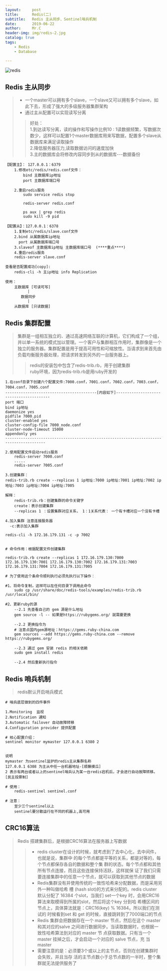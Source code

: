 ```yaml
---
layout:     post
title:      Redis(二)
subtitle:   Redis 主从同步、Sentinel哨兵机制
date:       2019-06-22
author:     Mr.C
header-img: img/redis-2.jpg
catalog: true
tags:
    - Redis
    - Database

---
```



![redis](http://www.c-blogs.cn/img/redis.png)

## Redis 主从同步

> - ⼀个master可以拥有多个slave，⼀个slave⼜可以拥有多个slave，如此下去，形成了强⼤的多级服务器集群架构
> - 通过主从配置可以实现读写分离
>> 好处： <br> 
1.到达读写分离，读的操作和写操作比例10 : 1读数据频繁，写数据次数少，这样可以配置1个master数据库用来写数据，配置多个slave从数据库来满足读取操作 <br> 
2.降低服务器压力,读取数据访问的速度加快 <br> 
3.主的数据库会将修改内容同步到从的数据库---数据备份

~~~
【配置主】： 127.0.0.1：6379
	1.修改etc/redis/redis.conf文件：
    	bind 主数据库ip地址
       	port 主数据库端口号
       	
	2.重启redis服务
		sudo service redis stop 
		
		redis-server redis.conf
		
		ps aux | grep redis
		sudo kill -9 pid

【配置从】：127.0.0.1：6378 
	1.复制etc/redis/slave.conf文件
	2.bind 从属数据库ip地址 
	  port 从属数据库端口号
	3.slaveof 主数据库ip地址 主数据库端口号  (****重点****)
	4.重启redis服务
	redis-server slave.conf

查看是否配置成功[copy]:
	redis-cli -h 主ip地址 info Replication
	
使用：
	主数据库 [可读可写]
	      |
	   数据同步
	      |
	从数据库 [只读数据]
~~~

## Redis 集群配置

> 集群是一组相互独立的、通过高速网络互联的计算机，它们构成了一个组，并以单一系统的模式加以管理。一个客户与集群相互作用时，集群像是一个独立的服务器。集群配置是用于提高可用性和可缩放性。当请求到来首先由负载均衡服务器处理，把请求转发到另外的一台服务器上。
>> redis的安装包中包含了redis-trib.rb，⽤于创建集群 <br> 
ruby环境，因为redis-trib.rb是⽤ruby开发的

~~~
1.在conf⽬录下创建六个配置⽂件:7000.conf，7001.conf，7002.conf，7003.conf，7004.conf，7005.conf
-----------------------------------------[内容如下]----------------------------------------
port 端口
bind ip地址
daemonize yes
pidfile 7000.pid
cluster-enabled yes
cluster-config-file 7000_node.conf
cluster-node-timeout 15000
appendonly yes
----------------------------------------------------------------------------------------

2.使⽤配置⽂件启动redis服务
    redis-server 7000.conf
    .....
    redis-server 7005.conf

3.创建集群：
redis-trib.rb create --replicas 1 ip地址:7000 ip地址:7001 ip地址:7002 ip地址:7003 ip地址:7004 ip地址:7005

解释：
	redis-trib.rb：创建集群的命令关键字
	create：表示创建集群
	--replicas 1 ：设置集群对应关系， 1：1关系代表： 一个有卡槽对应一个没有卡槽

4.加入集群 注意连接服务器 
  -c:表示加入集群
  
redis-cli -h 172.16.179.131 -c -p 7002


# 命令作用：根据配置文件创建集群

redis-trib.rb create --replicas 1 172.16.179.130:7000 172.16.179.130:7001 172.16.179.130:7002 172.16.179.131:7003 172.16.179.131:7004 172.16.179.131:7005

# 为了使用这个条命令顺利执行必须先执行以下操作：

#1、将命令复制，这样可以在任何⽬录下调⽤此命令
	sudo cp /usr/share/doc/redis-tools/examples/redis-trib.rb /usr/local/bin/

#2、更新ruby的源
    --2.1 先查看⾃⼰的 gem 源是什么地址
    gem source -l -- 如果是https://rubygems.org/ 就需要更换

    --2.2 更换指令为
    # 注意点国内gem源地址：https://gems.ruby-china.com 
    gem sources --add https://gems.ruby-china.com --remove https://rubygems.org/

    --2.3 通过 gem 安装 redis 的相关依赖
    sudo gem install redis

    --2.4 然后重新执⾏指令
~~~

## Redis 哨兵机制

> redis默认开启哨兵模式

~~~
# 哨兵底层做到的四件事件	

1.Monitoring  监视
2.Notification 通知
3.Automatic failover 自动故障转移
4.Configuration provider 提供配置

# 核心配置介绍：
sentinel monitor mymaster 127.0.0.1 6380 2 


说明
mymaster 为sentinel监护的redis主从集群名称
127.0.0.1 6308 为主从中任一台机器地址-[顺藤摸瓜]
2 表示有两台或者以上的sentinel哨兵认为某一台redis宕机后，才会进行自动故障转移。[民主投票制]

# 使用：
	redis-sentinel sentinel.conf

# 注意：
    至少三个sentinel以上
    sentinel要分散运行在不同的机器上,高可用
~~~

## CRC16算法

> Redis 搭建集群后，是根据CRC16算法在服务器上写数据
>> - redis cluster在设计的时候，就考虑到了去中⼼化，去中间件，也就是说，集群中 的每个节点都是平等的关系，都是对等的，每个节点都保存各⾃的数据和整个集 群的状态。每个节点都和其他所有节点连接，⽽且这些连接保持活跃，这样就保 证了我们只需要连接集群中的任意⼀个节点，就可以获取到其他节点的数据
>> - Redis集群没有并使⽤传统的⼀致性哈希来分配数据，⽽是采⽤另外⼀种叫做哈希 槽 (hash slot)的⽅式来分配的。redis cluster 默认分配了 16384 个slot，当我们 set⼀个key 时，会⽤CRC16算法来取模得到所属的slot，然后将这个key 分到哈 希槽区间的节点上，具体算法就是：CRC16(key) % 16384。所以我们在测试的 时候看到set 和 get 的时候，直接跳转到了7000端⼝的节点
>> - Redis 集群会把数据存在⼀个 master 节点，然后在这个 master 和其对应的salve 之间进⾏数据同步。当读取数据时，也根据⼀致性哈希算法到对应的 master 节 点获取数据。只有当⼀个master 挂掉之后，才会启动⼀个对应的 salve 节点，充 当 master
>> - 需要注意的是：必须要3个或以上的主节点，否则在创建集群时会失败，并且当存 活的主节点数⼩于总节点数的⼀半时，整个集群就⽆法提供服务了
